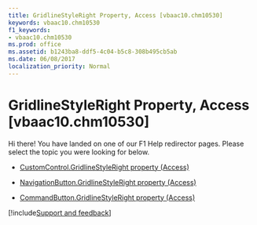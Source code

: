 ```yaml
---
title: GridlineStyleRight Property, Access [vbaac10.chm10530]
keywords: vbaac10.chm10530
f1_keywords:
- vbaac10.chm10530
ms.prod: office
ms.assetid: b1243ba8-ddf5-4c04-b5c8-308b495cb5ab
ms.date: 06/08/2017
localization_priority: Normal
---
```



# GridlineStyleRight Property, Access [vbaac10.chm10530]

Hi there! You have landed on one of our F1 Help redirector pages. Please select the topic you were looking for below.

- [CustomControl.GridlineStyleRight property (Access)](http://msdn.microsoft.com/library/1bafb68b-5ab3-f1da-1a48-858829006755%28Office.15%29.aspx)

- [NavigationButton.GridlineStyleRight property (Access)](http://msdn.microsoft.com/library/4e7e0ba7-8bd1-e7e9-4751-94e72962b8e7%28Office.15%29.aspx)

- [CommandButton.GridlineStyleRight property (Access)](http://msdn.microsoft.com/library/496c1c59-0111-8e2f-31b9-af2ee7ff3964%28Office.15%29.aspx)

[!include[Support and feedback](~/includes/feedback-boilerplate.md)]